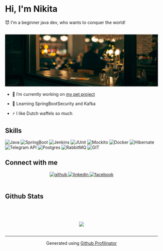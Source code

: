 # Hi, I'm Nikita

😈 I'm a beginner java dev, who wants to conquer the world!
<br>
<br>

<img src="https://github.com/JRoockie/JRoockie/blob/main/assets/IMAGE%202023-12-25%2018_14_09.jpg" alt="The Unlimited" width="600"/>

- 🔭 I’m currently working on [my pet project](https://github.com/JRoockie/dispatcherBot)


- 🌱 Learning SpringBootSecurity and Kafka


- ⚡ I like Dutch waffels so much

## Skills

![Java](https://img.shields.io/badge/-java-fcad03?style=for-the-badge&logo=java&logoColor=09000)
![SpringBoot](https://img.shields.io/badge/-springBoot-000000?style=for-the-badge&logo=spring&logoColor=09000)
![Jenkins](https://img.shields.io/badge/-jenkins-ffffff?style=for-the-badge&logo=jenkins&logoColor=09000)
![JUnit](https://img.shields.io/badge/-junit-ffffff?style=for-the-badge&logo=junit&logoColor=09000)
![Mockito](https://img.shields.io/badge/-mockito-ffffff?style=for-the-badge&logo=mockito&logoColor=09000)
![Docker](https://img.shields.io/badge/-docker-ffffff?style=for-the-badge&logo=docker&logoColor=09000)
![Hibernate](https://img.shields.io/badge/-hibernate-000?style=for-the-badge&logo=hibernate&logoColor=09000)
![Telegram API](https://img.shields.io/badge/-API-ffffff?style=for-the-badge&logo=telegram&logoColor=09000)
![Postgres](https://img.shields.io/badge/-postgres-ffffff?style=for-the-badge&logo=postgresql&logoColor=09000)
![RabbitMQ](https://img.shields.io/badge/-rabbitmq-ffffff?style=for-the-badge&logo=rabbitmq&logoColor=09000)
![GIT](https://img.shields.io/badge/-git-ffffff?style=for-the-badge&logo=git&logoColor=09000)

## Connect with me
<div align="center">
<a href="https://github.com/https://github.com/JRoockie" target="_blank">
<img src=https://img.shields.io/badge/github-%2324292e.svg?&style=for-the-badge&logo=github&logoColor=white alt=github style="margin-bottom: 5px;" />
</a>
<a href="https://linkedin.com/in/JRoockie" target="_blank">
<img src=https://img.shields.io/badge/linkedin-%231E77B5.svg?&style=for-the-badge&logo=linkedin&logoColor=white alt=linkedin style="margin-bottom: 5px;" />
</a>
<a href="https://www.facebook.com/JRoockie" target="_blank">
<img src=https://img.shields.io/badge/facebook-%232E87FB.svg?&style=for-the-badge&logo=facebook&logoColor=white alt=facebook style="margin-bottom: 5px;" />
</a>  
</div>
<br/>  


## Github Stats
<div align="center"><img src="https://github-readme-stats.vercel.app/api?username=JRoockie&show_icons=true&count_private=true&hide_border=true" align="center"  alt=""/></div>  

<br/>  



<br/>  

<div align="center">
<img src="https://komarev.com/ghpvc/?username=rishavanand&&style=flat-square" align="center" />
</div>  

<br />

----
<div align="center">Generated using <a href="https://profilinator.rishav.dev/" target="_blank">Github Profilinator</a></div>
